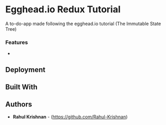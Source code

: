 <!-- ![Build Status](https://codeship.com/projects/a7726940-c94a-0134-a2a5-1ec64b81c5f8/status?branch=master)
![Code Climate](https://codeclimate.com/github/Rahul-Krishnan/food_truck_tracker.png)
![Coverage Status](https://coveralls.io/repos/github/Rahul-Krishnan/food_truck_tracker/badge.svg?branch=tokens) -->

# Egghead.io Redux Tutorial

A to-do-app made following the egghead.io tutorial (The Immutable State Tree)

### Features

-

## Deployment


## Built With


## Authors

* **Rahul Krishnan** - (https://github.com/Rahul-Krishnan)
